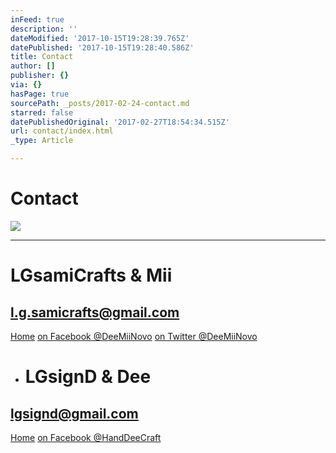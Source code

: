 ```yaml
---
inFeed: true
description: ''
dateModified: '2017-10-15T19:28:39.765Z'
datePublished: '2017-10-15T19:28:40.586Z'
title: Contact
author: []
publisher: {}
via: {}
hasPage: true
sourcePath: _posts/2017-02-24-contact.md
starred: false
datePublishedOriginal: '2017-02-27T18:54:34.515Z'
url: contact/index.html
_type: Article

---
```

# Contact
![](https://the-grid-user-content.s3-us-west-2.amazonaws.com/1d5337f4-18c4-4685-a8f0-0a299b1ec8d7.jpg)

---

# LGsamiCrafts & Mii

## l.g.samicrafts@gmail.com
[Home][0]
[on Facebook @DeeMiiNovo][1]
[on Twitter @DeeMiiNovo][2]

* # LGsignD & Dee

## lgsignd@gmail.com
[Home][3]
[on Facebook @HandDeeCraft][4]

[0]: https://thegrid.ai/lgsamicrafts/
[1]: https://www.facebook.com/DeeMiiNovo/
[2]: https://twitter.com/DeeMiiNovo
[3]: https://thegrid.ai/lgsignd/
[4]: https://www.facebook.com/HandDeeCraft/